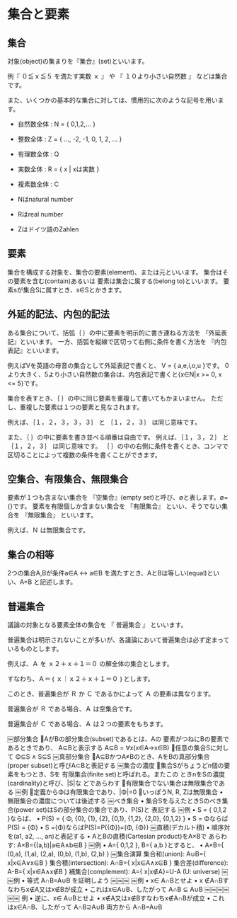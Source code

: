 # 集合と要素

## 集合

対象(object)の集まりを『集合』(set)といいます。

例『 ０≦ｘ≦５ を満たす実数 ｘ 』 や 『 １０より小さい自然数 』 などは集合です。

また、いくつかの基本的な集合に対しては、慣用的に次のような記号を用います。

- 自然数全体 : N = { 0,1,2,... }
- 整数全体 : Z = { ..., -2, -1, 0, 1, 2, ... }
- 有理数全体 : Q
- 実数全体 : R = { x | xは実数 }
- 複素数全体 : C


- Nはnatural number
- Rはreal number
- Zはドイツ語のZahlen

## 要素

集合を構成する対象を、集合の要素(element)、または元といいます。
集合はその要素を含む(contain)あるいは 要素は集合に属する(belong to)といいます。
要素sが集合Sに属すとき、s∈Sとかきます。

## 外延的記法、内包的記法

ある集合について、括弧｛ ｝の中に要素を明示的に書き連ねる方法を 『外延表記』といいます。
一方、括弧を縦線で区切って右側に条件を書く方法を 『内包表記』といいます。

例えばVを英語の母音の集合として外延表記で書くと、 V = { a,e,i,o,u }です。
0より大きく、5より小さい自然数の集合は、内包表記で書くと{x∈N|x >= 0, x <= 5}です。

集合を表すとき、｛ ｝の中に同じ要素を重複して書いてもかまいません。
ただし、重複した要素は１つの要素と見なされます。

例えば、｛１，２，３，３，３｝ と ｛１，２，３｝ は同じ意味です。

また、｛ ｝の中に要素を書き並べる順番は自由です。
例えば、｛１，３，２｝ と ｛１，２，３｝ は同じ意味です。
｛ ｝の中の右側に条件を書くとき、コンマで区切ることによって複数の条件を書くことができます。

## 空集合、有限集合、無限集合

要素が１つも含まない集合を 『空集合』(empty set)と呼び、∅と表します。∅={}です。
要素を有限個しか含まない集合を 『有限集合』 といい、そうでない集合を 『無限集合』 といいます。

例えば、Ｎ は無限集合です。

## 集合の相等

2つの集合A,Bが条件a∈A ↔ a∈B を満たすとき、AとBは等しい(equal)といい、A=B と記述します。

## 普遍集合

議論の対象となる要素全体の集合を 『 普遍集合 』 といいます。

普遍集合は明示されないことが多いが、各議論において普遍集合は必ず定まっているものとします。

例えば、Ａ を ｘ２＋ｘ＋１＝０ の解全体の集合とします。

すなわち、Ａ＝｛ ｘ｜ｘ２＋ｘ＋１＝０ ｝とします。

このとき、普遍集合が Ｒ か Ｃ であるかによって Ａ の要素は異なります。

普遍集合が Ｒ である場合、Ａ は空集合です。

普遍集合が Ｃ である場合、Ａ は２つの要素をもちます。




￼部分集合
AがBの部分集合(subset)であるとは、Aの 要素がつねにBの要素であるときであり、 A⊆Bと表示する
A⊆B = ∀x(x∈A→x∈B) 任意の集合Sに対して
Φ⊆S ∧ S⊆S
￼真部分集合
A⊆BかつA≠Bのとき、AをBの真部分集合 (proper subset)と呼びA⊂Bと表記する
￼集合の濃度
集合Sがちょうどn個の要素をもつとき、Sを 有限集合(finite set)と呼ばれる。またこの ときnをSの濃度(cardinality)と呼び、|S|な どであらわす
有限集合でない集合は無限集合である
￼例
定義からΦは有限集合であり、|Φ|=0
いっぽうN, R, Zは無限集合
• 無限集合の濃度については後述する
￼べき集合
• 集合Sを与えたときSのべき集合(power set)はSの部分集合の集合であり、P(S)と 表記する
￼例
• S = { 0,1,2 }ならば、
• P(S) = { Φ, {0}, {1}, {2}, {0,1}, {1,2},
{2,0}, {0,1,2} }
• S = Φならば P(S) = {Φ}
• S ={Φ}ならばP(S)=P({Φ})={Φ, {Φ}}
￼直積(デカルト積)
• 順序対を(a1, a2, ..., an)と表記する
• AとBの直積(Cartesian product)をA×Bで あらわす: A×B={(a,b)|a∈A∧b∈B }
￼例
• A={ 0,1,2 }, B={ a,b }とすると、
• A×B={ (0,a), (1,a), (2,a), (0,b), (1,b), (2,b) }
￼集合演算
集合和(union): A∪B={ x|x∈A∨x∈B } 集合積(intersection):
A∩B={ x|x∈A∧x∈B } 集合差(difference):
A-B={ x|x∈A∧x∉B } 補集合(complement):
A={ x|x∉A}=U-A (U: universe)
￼
￼例
• 等式 A∩B=A∪B を証明しよう
￼￼￼
￼例
• x∈ A∩Bとせよ
• x ∉A∩Bすなわちx∉A又はx∉Bが成立 • これはx∈A∪B、したがって
A∩B ⊆ A∪B
￼￼￼￼￼￼
例
• 逆に、x∈ A∪Bとせよ
• x∉A又はx∉Bすなわちx∉A∩Bが成立 • これはx∈A∩B、したがって
A∩B⊇A∪B
両方から A∩B=A∪B
